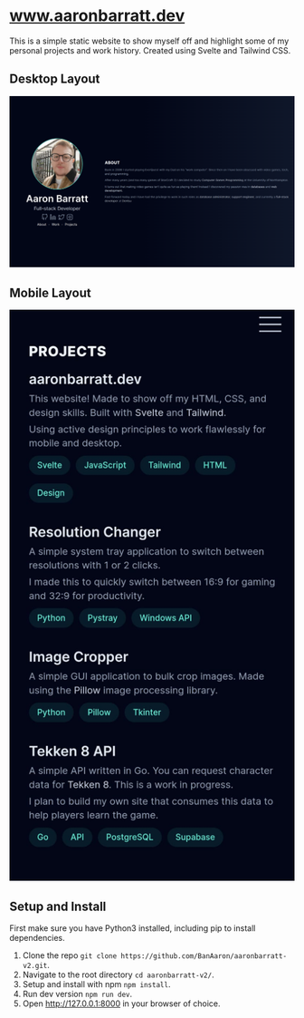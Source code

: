 # www.aaronbarratt.dev

This is a simple static website to show myself off and highlight some of my personal projects and work history. Created using Svelte and Tailwind CSS.

## Desktop Layout

![desktop-layout](images/desktop.png)

## Mobile Layout

![mobile-layout](images/mobile.png)

## Setup and Install

First make sure you have Python3 installed, including pip to install dependencies.

1. Clone the repo `git clone https://github.com/BanAaron/aaronbarratt-v2.git`.
2. Navigate to the root directory `cd aaronbarratt-v2/`.
3. Setup and install with npm `npm install`.
4. Run dev version `npm run dev`.
5. Open http://127.0.0.1:8000 in your browser of choice.
